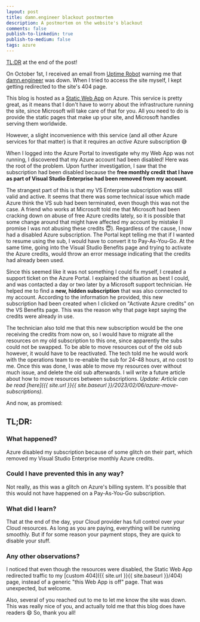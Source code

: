 ```yaml
---
layout: post
title: damn.engineer blackout postmortem
description: A postmortem on the website's blackout
comments: false
publish-to-linkedin: true
publish-to-medium: false
tags: azure
---
```


[TL;DR](#tldr) at the end of the post!

On October 1st, I received an email from [Uptime Robot](https://uptimerobot.com/) warning me that [damn.engineer](https://damn.engineer) was down. When I tried to access the site myself, I kept getting redirected to the site's 404 page.

This blog is hosted as a [Static Web App](https://azure.microsoft.com/en-us/products/app-service/static/#overview) on Azure. This service is pretty great, as it means that I don't have to worry about the infrastructure running the site, since Microsoft will take care of that for you. All you need to do is provide the static pages that make up your site, and Microsoft handles serving them worldwide.

However, a slight inconvenience with this service (and all other Azure services for that matter) is that it requires an _active_ Azure subscription 😅

When I logged into the Azure Portal to investigate why my Web App was not running, I discovered that my Azure account had been disabled! Here was the root of the problem. Upon further investigation, I saw that the subscription had been disabled because the **free monthly credit that I have as part of Visual Studio Enterprise had been removed from my account**.

The strangest part of this is that my VS Enterprise subscription was still valid and active. It seems that there was some technical issue which made Azure think the VS sub had been terminated, even though this was not the case. A friend who works at Microsoft told me that Microsoft had been cracking down on abuse of free Azure credits lately, so it is possible that some change around that might have affected my account by mistake (I promise I was not abusing these credits 😇). Regardless of the cause, I now had a disabled Azure subscription. The Portal kept telling me that if I wanted to resume using the sub, I would have to convert it to Pay-As-You-Go. At the same time, going into the Visual Studio Benefits page and trying to activate the Azure credits, would throw an error message indicating that the credits had already been used.

Since this seemed like it was not something I could fix myself, I created a support ticket on the Azure Portal. I explained the situation as best I could, and was contacted a day or two later by a Microsoft support technician. He helped me to find a **new, hidden subscription** that was also connected to my account. According to the information he provided, this new subscription had been created when I clicked on "Activate Azure credits" on the VS Benefits page. This was the reason why that page kept saying the credits were already in use.

The technician also told me that this new subscription would be the one receiving the credits from now on, so I would have to migrate all the resources on my old subscription to this one, since apparently the subs could not be swapped. To be able to move resources out of the old sub however, it would have to be reactivated. The tech told me he would work with the operations team to re-enable the sub for 24-48 hours, at no cost to me. Once this was done, I was able to move my resources over without much issue, and delete the old sub afterwards. I will write a future article about how to move resources between subscriptions. _Update: Article can be read [here]({{ site.url }}{{ site.baseurl }}/2023/02/06/azure-move-subscriptions)._

And now, as promised:

## TL;DR:

### What happened?
Azure disabled my subscription because of some glitch on their part, which removed my Visual Studio Enterprise monthly Azure credits.

### Could I have prevented this in any way?
Not really, as this was a glitch on Azure's billing system. It's possible that this would not have happened on a Pay-As-You-Go subscription.

### What did I learn?
That at the end of the day, your Cloud provider has full control over your Cloud resources. As long as you are paying, everything will be running smoothly. But if for some reason your payment stops, they are quick to disable your stuff.

### Any other observations?
I noticed that even though the resources were disabled, the Static Web App redirected traffic to my [custom 404]({{ site.url }}{{ site.baseurl }}/404) page, instead of a generic "this Web App is off" page. That was unexpected, but welcome.

Also, several of you reached out to me to let me know the site was down. This was really nice of you, and actually told me that this blog does have readers 😄 So, thank you all!

